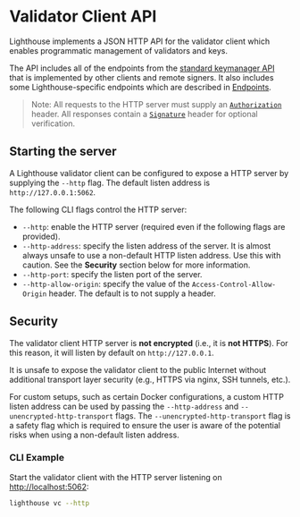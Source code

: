 # Validator Client API

Lighthouse implements a JSON HTTP API for the validator client which enables programmatic management
of validators and keys.

The API includes all of the endpoints from the [standard keymanager
API](https://ethereum.github.io/keymanager-APIs/) that is implemented by other clients and remote
signers. It also includes some Lighthouse-specific endpoints which are described in
[Endpoints](./api-vc-endpoints.md).

> Note: All requests to the HTTP server must supply an
> [`Authorization`](./api-vc-auth-header.md) header. All responses contain a
> [`Signature`](./api-vc-sig-header.md) header for optional verification.

## Starting the server

A Lighthouse validator client can be configured to expose a HTTP server by supplying the `--http` flag. The default listen address is `http://127.0.0.1:5062`.

The following CLI flags control the HTTP server:

- `--http`: enable the HTTP server (required even if the following flags are
	provided).
- `--http-address`: specify the listen address of the server. It is almost always unsafe to use a non-default HTTP listen address. Use this with caution. See the  **Security** section below for more information.
- `--http-port`: specify the listen port of the server.
- `--http-allow-origin`: specify the value of the `Access-Control-Allow-Origin`
		header. The default is to not supply a header.

## Security

The validator client HTTP server is **not encrypted** (i.e., it is **not HTTPS**). For
this reason, it will listen by default on `http://127.0.0.1`.

It is unsafe to expose the validator client to the public Internet without
additional transport layer security (e.g., HTTPS via nginx, SSH tunnels, etc.).

For custom setups, such as certain Docker configurations, a custom HTTP listen address can be used by passing the `--http-address` and `--unencrypted-http-transport` flags. The `--unencrypted-http-transport` flag is a safety flag which is required to ensure the user is aware of the potential risks when using a non-default listen address.

### CLI Example

Start the validator client with the HTTP server listening on [http://localhost:5062](http://localhost:5062):

```bash
lighthouse vc --http
```
